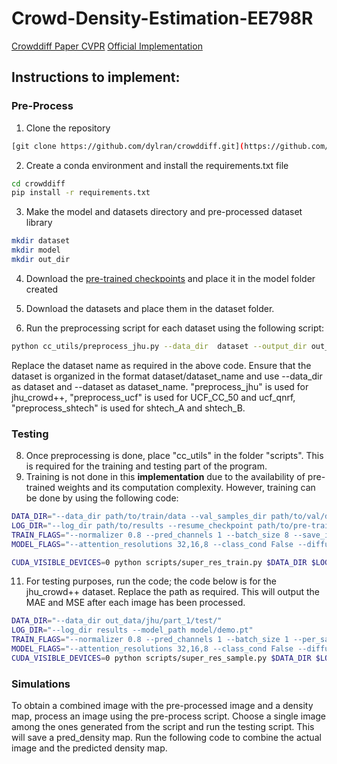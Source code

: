 # Crowd-Density-Estimation-EE798R
[Crowddiff Paper CVPR](https://arxiv.org/pdf/2303.12790)
         [Official Implementation](https://github.com/dylran/crowddiff.git)

## Instructions to implement:
### Pre-Process
1) Clone the repository
   
```bash
[git clone https://github.com/dylran/crowddiff.git](https://github.com/AravindS1506/Crowd-Density-Estimation-EE798R.git)
```
2) Create a conda environment and install the requirements.txt file
```bash
cd crowddiff
pip install -r requirements.txt
```
3) Make the model and datasets directory and pre-processed dataset library
```bash
mkdir dataset
mkdir model
mkdir out_dir
```

4) Download the [pre-trained checkpoints](https://drive.google.com/file/d/1dLEjaZqw9bxQm2sUU4I6YXDnFfyEHl8p/view?usp=sharing) and place it in the model folder created 

5) Download the datasets and place them in the dataset folder.
   
6) Run the preprocessing script for each dataset using the following script:
```bash
python cc_utils/preprocess_jhu.py --data_dir  dataset --output_dir out_data --dataset jhu --mode test --image_size 256 --ndevices 1 --sigma '0.5'  --kernel_size '3'
```
Replace the dataset name as required in the above code. Ensure that the dataset is organized in the format dataset/dataset_name and use --data_dir as dataset and --dataset as dataset_name. "preprocess_jhu" is used for jhu_crowd++, "preprocess_ucf" is used for UCF_CC_50 and ucf_qnrf, "preprocess_shtech" is used for shtech_A and shtech_B.

### Testing

8) Once preprocessing is done, place "cc_utils" in the folder "scripts". This is required for the training and testing part of the program.
9) Training is not done in this **implementation** due to the availability of pre-trained weights and its computation complexity. However, training can be done by using the following code:
```bash
DATA_DIR="--data_dir path/to/train/data --val_samples_dir path/to/val/data"
LOG_DIR="--log_dir path/to/results --resume_checkpoint path/to/pre-trained/weights"
TRAIN_FLAGS="--normalizer 0.8 --pred_channels 1 --batch_size 8 --save_interval 10000 --lr 1e-4"
MODEL_FLAGS="--attention_resolutions 32,16,8 --class_cond False --diffusion_steps 1000 --large_size 256  --small_size 256 --learn_sigma True --noise_schedule linear --num_channels 192 --num_head_channels 64 --num_res_blocks 2 --resblock_updown True --use_fp16 True --use_scale_shift_norm True"

CUDA_VISIBLE_DEVICES=0 python scripts/super_res_train.py $DATA_DIR $LOG_DIR $TRAIN_FLAGS $MODEL_FLAGS
```
11) For testing purposes, run the code; the code below is for the jhu_crowd++ dataset. Replace the path as required. This will output the MAE and MSE after each image has been processed.
```bash
DATA_DIR="--data_dir out_data/jhu/part_1/test/"
LOG_DIR="--log_dir results --model_path model/demo.pt"
TRAIN_FLAGS="--normalizer 0.8 --pred_channels 1 --batch_size 1 --per_samples 1"
MODEL_FLAGS="--attention_resolutions 32,16,8 --class_cond False --diffusion_steps 1000 --large_size 256  --small_size 256 --learn_sigma True --noise_schedule linear --num_channels 192 --num_head_channels 64 --num_res_blocks 2 --resblock_updown True --use_fp16 True --use_checkpoint True"
CUDA_VISIBLE_DEVICES=0 python scripts/super_res_sample.py $DATA_DIR $LOG_DIR $TRAIN_FLAGS $MODEL_FLAGS
```

### Simulations
To obtain a combined image with the pre-processed image and a density map, process an image using the pre-process script. Choose a single image among the ones generated from the script and run the testing script. This will save a pred_density map. Run the following code to combine the actual image and the predicted density map.
